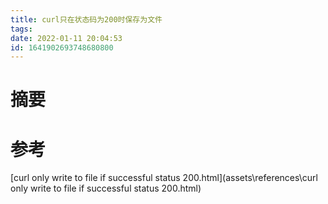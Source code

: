 ```yaml
---
title: curl只在状态码为200时保存为文件
tags: 
date: 2022-01-11 20:04:53
id: 1641902693748680800
---
```

# 摘要

# 参考

 [curl only write to file if successful status 200.html](assets\references\curl only write to file if successful status 200.html) 

